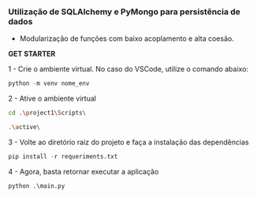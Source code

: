 ### Utilização de SQLAlchemy e PyMongo para persistência de dados

- Modularização de funções com baixo acoplamento e alta coesão.



**GET STARTER**

1 - Crie o ambiente virtual. No caso do VSCode, utilize o comando abaixo:

```python
python -m venv nome_env
```

2 - Ative o ambiente virtual

```bash
cd .\project1\Scripts\
```
```bash
.\active\
```

3 - Volte ao diretório raiz do projeto e faça a instalação das dependências

```python
pip install -r requeriments.txt
```

4 - Agora, basta retornar executar a aplicação


```python
python .\main.py
```


